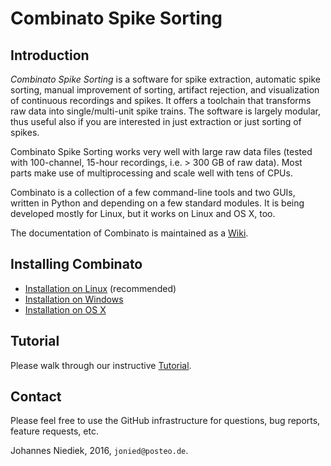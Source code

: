 # Combinato Spike Sorting

## Introduction
_Combinato Spike Sorting_ is a software for spike extraction, automatic spike sorting, manual improvement of sorting, artifact rejection, and visualization of continuous recordings and spikes. It offers a toolchain that transforms raw data into single/multi-unit spike trains. The software is largely modular, thus useful also if you are interested in just extraction or just sorting of spikes.

Combinato Spike Sorting works very well with large raw data files (tested with 100-channel, 15-hour recordings, i.e. > 300 GB of raw data). Most parts make use of multiprocessing and scale well with tens of CPUs.

Combinato is a collection of a few command-line tools and two GUIs, written in Python and depending on a few standard modules. It is being developed mostly for Linux, but it works on Linux and OS X, too.

The documentation of Combinato is maintained as a [Wiki](../../wiki). 

## Installing Combinato
- [Installation on Linux](../../wiki/Installation-on-Linux) (recommended)
- [Installation on Windows](../../wiki/Installation-on-Windows)
- [Installation on OS X](../../wiki/Installation-on-OSX)

## Tutorial
Please walk through our instructive [Tutorial](../../wiki/Tutorial).

## Contact
Please feel free to use the GitHub infrastructure for questions, bug reports, feature requests, etc.

Johannes Niediek, 2016, `jonied@posteo.de`.
